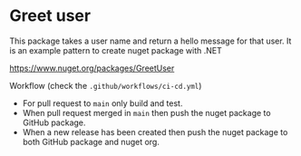 # Greet user

This package takes a user name and return a hello message for that user. It is an 
example pattern to create nuget package with .NET

https://www.nuget.org/packages/GreetUser

Workflow (check the `.github/workflows/ci-cd.yml`)

* For pull request to `main` only build and test.
* When pull request merged in `main` then push the nuget package to GitHub package.
* When a new release has been created then push the nuget package to both GitHub 
package and nuget org.
